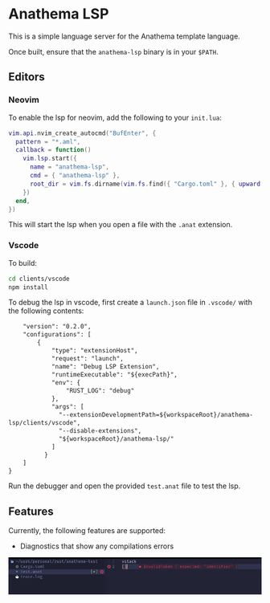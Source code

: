 # Anathema LSP

This is a simple language server for the Anathema template language.

Once built, ensure that the `anathema-lsp` binary is in your `$PATH`.

## Editors
### Neovim

To enable the lsp for neovim, add the following to your `init.lua`:

```lua
vim.api.nvim_create_autocmd("BufEnter", {
  pattern = "*.aml",
  callback = function()
    vim.lsp.start({
      name = "anathema-lsp",
      cmd = { "anathema-lsp" },
      root_dir = vim.fs.dirname(vim.fs.find({ "Cargo.toml" }, { upward = true })[1]),
    })
  end,
})
```

This will start the lsp when you open a file with the `.anat` extension.

### Vscode
To build:
```bash
cd clients/vscode
npm install
```

To debug the lsp in vscode, first create a `launch.json` file in `.vscode/` with the following contents:
```
    "version": "0.2.0",
    "configurations": [
        {
            "type": "extensionHost",
            "request": "launch",
            "name": "Debug LSP Extension",
            "runtimeExecutable": "${execPath}",
            "env": {
                "RUST_LOG": "debug"
            },
            "args": [
              "--extensionDevelopmentPath=${workspaceRoot}/anathema-lsp/clients/vscode",
              "--disable-extensions",
              "${workspaceRoot}/anathema-lsp/"
            ]
          }
    ]
}
```
Run the debugger and open the provided `test.anat` file to test the lsp.

## Features

Currently, the following features are supported:
- Diagnostics that show any compilations errors

![img.png](docs/diagnostics)